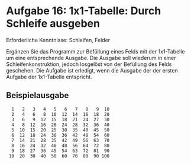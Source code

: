 # Aufgabe 16: 1x1-Tabelle: Durch Schleife ausgeben

Erforderliche Kenntnisse: Schleifen, Felder

Ergänzen Sie das Programm zur Befüllung eines Felds mit der 1x1-Tabelle um eine entsprechende Ausgabe. Die Ausgabe soll wiederum in einer Schleifenkonstruktion, jedoch losgelöst von der Befüllung des Felds geschehen. Die Aufgabe ist erledigt, wenn die Ausgabe der der ersten Aufgabe der 1x1-Tabelle entspricht. 

## Beispielausgabe

```clike
  1   2   3   4   5   6   7   8   9  10 
  2   4   6   8  10  12  14  16  18  20 
  3   6   9  12  15  18  21  24  27  30 
  4   8  12  16  20  24  28  32  36  40 
  5  10  15  20  25  30  35  40  45  50 
  6  12  18  24  30  36  42  48  54  60 
  7  14  21  28  35  42  49  56  63  70 
  8  16  24  32  40  48  56  64  72  80 
  9  18  27  36  45  54  63  72  81  90 
 10  20  30  40  50  60  70  80  90 100 
```
